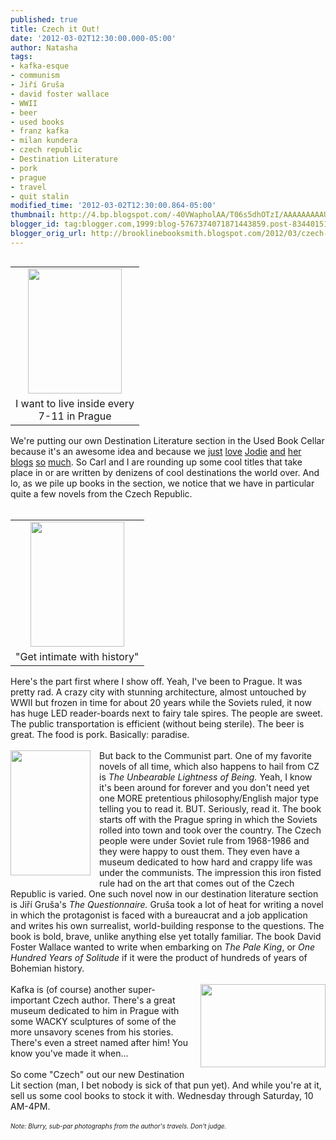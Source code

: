 ```yaml
---
published: true
title: Czech it Out!
date: '2012-03-02T12:30:00.000-05:00'
author: Natasha
tags:
- kafka-esque
- communism
- Jiří Gruša
- david foster wallace
- WWII
- beer
- used books
- franz kafka
- milan kundera
- czech republic
- Destination Literature
- pork
- prague
- travel
- quit stalin
modified_time: '2012-03-02T12:30:00.864-05:00'
thumbnail: http://4.bp.blogspot.com/-40VWapholAA/T06s5dhOTzI/AAAAAAAAAU8/ocXeN6hLxnU/s72-c/279923_10150329209395520_716350519_9727410_5319730_o.jpg
blogger_id: tag:blogger.com,1999:blog-5767374071871443859.post-8344015144556197588
blogger_orig_url: http://brooklinebooksmith.blogspot.com/2012/03/czech-it-out.html
---
```


<table cellpadding="0" cellspacing="0" class="tr-caption-container" style="float: left; margin-right: 1em; text-align: left;"><tbody><tr><td style="text-align: center;"><a href="http://4.bp.blogspot.com/-40VWapholAA/T06s5dhOTzI/AAAAAAAAAU8/ocXeN6hLxnU/s1600/279923_10150329209395520_716350519_9727410_5319730_o.jpg" imageanchor="1" style="clear: left; margin-bottom: 1em; margin-left: auto; margin-right: auto;"><img border="0" height="200" src="http://4.bp.blogspot.com/-40VWapholAA/T06s5dhOTzI/AAAAAAAAAU8/ocXeN6hLxnU/s200/279923_10150329209395520_716350519_9727410_5319730_o.jpg" width="150" /></a></td></tr><tr><td class="tr-caption" style="text-align: center;">I want to live inside every <br />7-11&nbsp;in Prague</td></tr></tbody></table>We're putting our own Destination Literature section in the Used Book Cellar because it's an awesome idea and because we <a href="http://brooklinebooksmith.blogspot.com/2012/02/destination-new-york-city.html">just</a> <a href="http://brooklinebooksmith.blogspot.com/2012/01/destinaton-walden-pond.html">love</a> <a href="http://brooklinebooksmith.blogspot.com/2012/01/destination-east-anglia.html">Jodie</a> <a href="http://brooklinebooksmith.blogspot.com/2012/01/destination-florence.html">and</a> <a href="http://brooklinebooksmith.blogspot.com/2011/11/destination-morocco.html">her</a> <a href="http://brooklinebooksmith.blogspot.com/2011/10/destination-eastern-europe.html">blogs</a> <a href="http://brooklinebooksmith.blogspot.com/2011/12/destination-darkest-night-of-year.html">so</a> <a href="http://brooklinebooksmith.blogspot.com/2011/11/destination-white-whale.html">much</a>. So Carl and I are rounding up some cool titles that take place in or are written by denizens of cool destinations the world over. And lo, as we pile up books in the section, we notice that we have in particular quite a few novels from the Czech Republic.<br /><br /><table cellpadding="0" cellspacing="0" class="tr-caption-container" style="float: right; margin-left: 1em; text-align: right;"><tbody><tr><td style="text-align: center;"><a href="http://4.bp.blogspot.com/-85mgBRKR-5A/T06sqJehr8I/AAAAAAAAAUk/Xpu7UFfuAi4/s1600/277711_10150329209810520_716350519_9727418_5876002_o.jpg" imageanchor="1" style="clear: right; margin-bottom: 1em; margin-left: auto; margin-right: auto;"><img border="0" height="200" src="http://4.bp.blogspot.com/-85mgBRKR-5A/T06sqJehr8I/AAAAAAAAAUk/Xpu7UFfuAi4/s200/277711_10150329209810520_716350519_9727418_5876002_o.jpg" width="150" /></a></td></tr><tr><td class="tr-caption" style="text-align: center;">"Get intimate with history"</td></tr></tbody></table>Here's the part first where I show off. Yeah, I've been to Prague. It was pretty rad. A crazy city with stunning architecture, almost untouched by WWII but frozen in time for about 20 years while the Soviets ruled, it now has huge LED&nbsp;reader-boards&nbsp;next to fairy tale spires. The people are sweet. The public transportation is efficient (without being sterile). The beer is great. The food is pork. Basically: paradise.<br /><br /><a href="http://2.bp.blogspot.com/-r-agiDQYivc/T06x_3LuXJI/AAAAAAAAAVE/ub0y7mq37wg/s1600/Questionnaire.jpg" imageanchor="1" style="clear: left; float: left; margin-bottom: 1em; margin-right: 1em;"><img border="0" height="200" src="http://2.bp.blogspot.com/-r-agiDQYivc/T06x_3LuXJI/AAAAAAAAAVE/ub0y7mq37wg/s200/Questionnaire.jpg" width="128" /></a>But back to the Communist part. One of my favorite novels of all time, which also happens to hail from CZ is <i>The Unbearable Lightness of Being.</i>&nbsp;Yeah, I know it's been around for forever and you don't need yet one MORE pretentious philosophy/English major type telling you to read it. BUT. Seriously, read it. The book starts off with the Prague spring in which the Soviets rolled into town and took over the country. The Czech people were under Soviet rule from 1968-1986 and they were happy to oust them. They even have a museum dedicated to how hard and crappy life was under the communists. The impression this iron fisted rule had on the art that comes out of the Czech Republic is varied. One such novel now in our destination literature section is Ji<span style="background-color: white;">ř</span>í Gruša's <i>The Questionnaire.</i>&nbsp;Gruša took a lot of heat for writing a novel in which the protagonist is faced with a bureaucrat and a job application and writes his own surrealist, world-building response to the questions. The book is bold, brave, unlike anything else yet totally familiar. The book David Foster Wallace wanted to write when embarking on <i>The Pale King</i>, or <i>One Hundred Years of Solitude</i>&nbsp;if it were the product of hundreds of years of Bohemian history.<br /><br /><div class="separator" style="clear: both; text-align: center;"><a href="http://1.bp.blogspot.com/-EGtuSYCVjQ8/T06spHNFqKI/AAAAAAAAAUc/Adh2gHeTN24/s1600/285807_10150329209625520_1525197_o.jpg" imageanchor="1" style="clear: right; float: right; margin-bottom: 1em; margin-left: 1em;"><img border="0" height="133" src="http://1.bp.blogspot.com/-EGtuSYCVjQ8/T06spHNFqKI/AAAAAAAAAUc/Adh2gHeTN24/s200/285807_10150329209625520_1525197_o.jpg" width="200" /></a></div>Kafka is (of course) another super-important Czech author. There's a great museum dedicated to him in Prague with some WACKY sculptures of some of the more unsavory scenes from his stories. There's even a street named after him! You know you've made it when...<br /><br />So come "Czech" out our new Destination Lit section (man, I bet nobody is sick of that pun yet). And while you're at it, sell us some cool books to stock it with. Wednesday through Saturday, 10 AM-4PM.<br /><br /><i><span style="font-size: x-small;">Note: Blurry, sub-par photographs from the author's travels. Don't judge.</span></i>